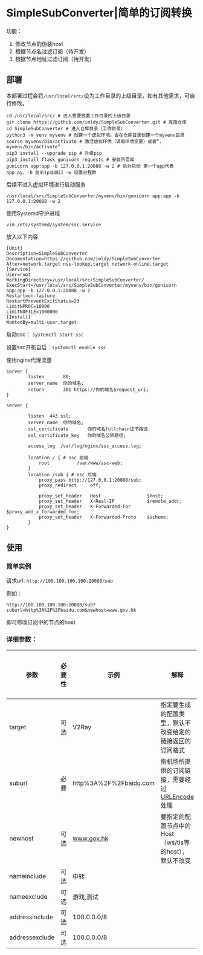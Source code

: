 # SimpleSubConverter|简单的订阅转换

功能：

1. 修改节点的伪装host
2. 根据节点名过滤订阅（待开发）
3. 根据节点地址过滤订阅（待开发）

## 部署

本部署过程会将`/usr/local/src/`设为工作目录的上级目录，如有其他需求，可自行修改。`

```
cd /usr/local/src/ # 进入想要放置工作目录的上级目录
git clone https://github.com/imldy/SimpleSubConverter.git # 克隆仓库
cd SimpleSubConverter # 进入仓库目录（工作目录）
python3 -m venv myvenv # 创建一个虚拟环境。会在仓库目录创建一个myvenv目录
source myvenv/bin/activate # 激活虚拟环境（读取环境变量）或者“. myvenv/bin/activate”
pip3 install --upgrade pip # 升级pip
pip3 install flask gunicorn requests # 安装所需库
gunicorn app:app -b 127.0.0.1:20088 -w 2 # 前台启动 第一个app代表app.py，-b 监听ip与端口 -w 设置进程数
```

后续不进入虚拟环境进行启动服务

```
/usr/local/src/SimpleSubConverter/myvenv/bin/gunicorn app:app -b 127.0.0.1:20088 -w 2
```

使用Systemd守护进程

`vim /etc/systemd/system/ssc.service`

放入以下内容

```
[Unit]
Description=SimpleSubConverter
Documentation=https://github.com/imldy/SimpleSubConverter
After=network.target nss-lookup.target network-online.target
[Service]
User=root
WorkingDirectory=/usr/local/src/SimpleSubConverter/
ExecStart=/usr/local/src/SimpleSubConverter/myvenv/bin/gunicorn app:app -b 127.0.0.1:20088 -w 2
Restart=on-failure
RestartPreventExitStatus=23
LimitNPROC=10000
LimitNOFILE=1000000
[Install]
WantedBy=multi-user.target
```

启动ssc： `systemctl start ssc`

设置ssc开机自启：`systemctl enable ssc`

使用nginx代理流量

```
server {
        listen       80;
        server_name  你的域名;
        return       301 https://你的域名$request_uri;
}

server {

        listen  443 ssl;
        server_name  你的域名;
        ssl_certificate       你的域名fullchain证书路径;
        ssl_certificate_key   你的域名公钥路径;

        access_log  /var/log/nginx/ssc_access.log;

        location / { # ssc 前端
            root          /var/www/ssc-web;
        }
        location /sub { # ssc 后端
            proxy_pass http://127.0.0.1:20088/sub;
            proxy_redirect     off;
    
            proxy_set_header   Host                 $host;
            proxy_set_header   X-Real-IP            $remote_addr;
            proxy_set_header   X-Forwarded-For      $proxy_add_x_forwarded_for;
            proxy_set_header   X-Forwarded-Proto    $scheme;
        }
}
```

## 使用

### 简单实例

请求url:  `http://100.100.100.100:20088/sub`

例如：

```
http://100.100.100.100:20088/sub?suburl=http%3A%2F%2Fbaidu.com&newhost=www.gov.hk
```

即可修改订阅中的节点的host

### 详细参数：

| 参数    | 必要性 | 示例                      | 解释                                                         | 是否已实现                                                |
| ------- | ------ | ------------------------- | ------------------------------------------------------------ | ------------------------------------------------------------ |
| target  | 可选   | V2Ray                 | 指定要生成的配置类型，默认不改变给定的链接返回的订阅格式   | ❌    |
| suburl  | 必要   | http%3A%2F%2Fbaidu.com | 指机场所提供的订阅链接，需要经过 [URLEncode](https://www.urlencoder.org/) 处理 | ✔ |
| newhost | 可选   | www.gov.hk         | 要指定的配置节点中的Host（ws/tls等的host），默认不改变 | ✔ |
| nameinclude | 可选 | 中转 |  | ❌ |
| nameexclude | 可选 | 游戏,测试 |  | ✔ |
| addressinclude | 可选 | 100.0.0.0/8 |  | ❌ |
| addressexclude | 可选 | 100.0.0.0/8 |  | ❌ |

